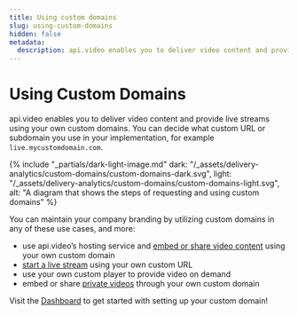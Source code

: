 ```yaml
---
title: Using custom domains
slug: using-custom-domains
hidden: false
metadata: 
  description: api.video enables you to deliver video content and provide live streams using your own custom domains. This guide explains how you can utilize the feature.
---
```

# Using Custom Domains

api.video enables you to deliver video content and provide live streams using your own custom domains. You can decide what custom URL or subdomain you use in your implementation, for example `live.mycustomdomain.com`.

{% include "_partials/dark-light-image.md" dark: "/_assets/delivery-analytics/custom-domains/custom-domains-dark.svg", light: "/_assets/delivery-analytics/custom-domains/custom-domains-light.svg", alt: "A diagram that shows the steps of requesting and using custom domains" %}

You can maintain your company branding by utilizing custom domains in any of these use cases, and more:

- use api.video’s hosting service and [embed or share video content](/vod/get-started-in-5-minutes) using your own custom domain
- [start a live stream](/live-streaming/create-a-live-stream) using your own custom URL
- use your own custom player to provide video on demand
- embed or share [private videos](/delivery-analytics/video-privacy-access-management.md) through your own custom domain

Visit the [Dashboard](https://dashboard.api.video/domains) to get started with setting up your custom domain!